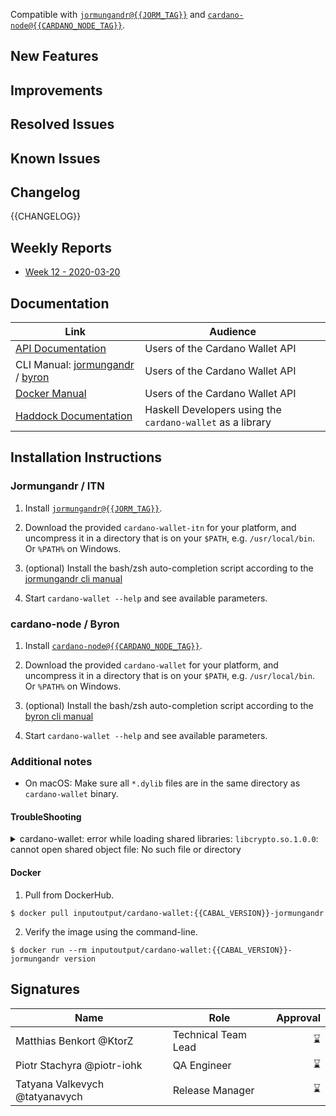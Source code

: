 <!-- Short optional summary -->

Compatible with [`jormungandr@{{JORM_TAG}}`](https://github.com/input-output-hk/jormungandr/releases/tag/{{JORM_TAG}}) and [`cardano-node@{{CARDANO_NODE_TAG}}`](https://github.com/input-output-hk/cardano-node/releases/tag/{{CARDANO_NODE_TAG}}).


## New Features

## Improvements

## Resolved Issues

<!-- Fixes included in this release that were present in the previous release -->

## Known Issues

<!-- Bugs known at the moment of the release, or discovered after and not fixed -->

## Changelog


<!-- A CHANGELOG, organized in milestones. Ideally, we put it within
some <details></details> elements to avoid cluttering the release notes -->

{{CHANGELOG}}


## Weekly Reports

- [Week 12 - 2020-03-20](https://github.com/input-output-hk/cardano-wallet/tree/weekly-reports/2020-03-20)

## Documentation

<!-- A snapshot of the documentation at the time of releasing. -->

| Link                                                                                                                                        | Audience                                                   |
| ---                                                                                                                                         | ---                                                        |
| [API Documentation](https://input-output-hk.github.io/cardano-wallet/api/{{GIT_TAG}})                                                       | Users of the Cardano Wallet API                            |
| CLI Manual: [jormungandr](https://github.com/input-output-hk/cardano-wallet/wiki/Wallet-Command-Line-Interface/{{JORM_CLI_WIKI_COMMIT}}) / [byron](https://github.com/input-output-hk/cardano-wallet/wiki/Wallet-Command-Line-Interface-(cardano-wallet)/{{BYRON_CLI_WIKI_COMMIT}}) | Users of the Cardano Wallet API                            |
| [Docker Manual](https://github.com/input-output-hk/cardano-wallet/wiki/Docker/{{DOCKER_WIKI_COMMIT}})                     | Users of the Cardano Wallet API                            |
| [Haddock Documentation](https://input-output-hk.github.io/cardano-wallet/haddock/{{GIT_TAG}})                                               | Haskell Developers using the `cardano-wallet` as a library |

## Installation Instructions 

<!-- Specific installation steps for this particular release. This should
basically captures whatever is currently available on the repository at
the moment of releasing. -->

### Jormungandr / ITN

1. Install [`jormungandr@{{JORM_TAG}}`](https://github.com/input-output-hk/jormungandr/releases/tag/{{JORM_TAG}}).

2. Download the provided `cardano-wallet-itn` for your platform, and uncompress it in a directory that is on your `$PATH`, e.g. `/usr/local/bin`. Or `%PATH%` on Windows.

3. (optional) Install the bash/zsh auto-completion script according to the [jormungandr cli manual](https://github.com/input-output-hk/cardano-wallet/wiki/Wallet-Command-Line-Interface/{{JORM_CLI_WIKI_COMMIT}})

4. Start `cardano-wallet --help` and see available parameters.

### cardano-node / Byron 

1. Install [`cardano-node@{{CARDANO_NODE_TAG}}`](https://github.com/input-output-hk/cardano-node/releases/tag/{{CARDANO_NODE_TAG}}).

2. Download the provided `cardano-wallet` for your platform, and uncompress it in a directory that is on your `$PATH`, e.g. `/usr/local/bin`. Or `%PATH%` on Windows.

3. (optional) Install the bash/zsh auto-completion script according to the [byron cli manual](https://github.com/input-output-hk/cardano-wallet/wiki/Wallet-Command-Line-Interface-(cardano-wallet)/{{BYRON_CLI_WIKI_COMMIT}})

4. Start `cardano-wallet --help` and see available parameters.

### Additional notes

- On macOS: Make sure all `*.dylib` files are in the same directory as `cardano-wallet` binary.


#### TroubleShooting

<details>
<summary>cardano-wallet: error while loading shared libraries: <code>libcrypto.so.1.0.0</code>: cannot open shared object file: No such file or directory</summary>

`libcrypto 1.0.0` is no longer shipped with RHEL for a while (since ver. 6) and
SuSE. On these distributions, it is impossible to install it using native
package manager (e.g. `yum`).

One possible work-around is to create an artificial symbolic link from a newer version of `libcrypto`:

```bash
sudo ln -s /usr/lib64/libcrypto.so.1.1.1 /usr/lib64/libcrypto.so.1.0.0
```

Alternatively, one may also try using the docker image instead.

</details>

#### Docker

1. Pull from DockerHub.

```
$ docker pull inputoutput/cardano-wallet:{{CABAL_VERSION}}-jormungandr
```

2. Verify the image using the command-line.

```
$ docker run --rm inputoutput/cardano-wallet:{{CABAL_VERSION}}-jormungandr version
```

## Signatures

<!-- Signatures of people responsible for the release -->

Name                           | Role                | Approval
---                            | ---                 | ---:
Matthias Benkort @KtorZ        | Technical Team Lead | :hourglass: 
Piotr Stachyra @piotr-iohk     | QA Engineer         | :hourglass: 
Tatyana Valkevych @tatyanavych | Release Manager     | :hourglass: 
